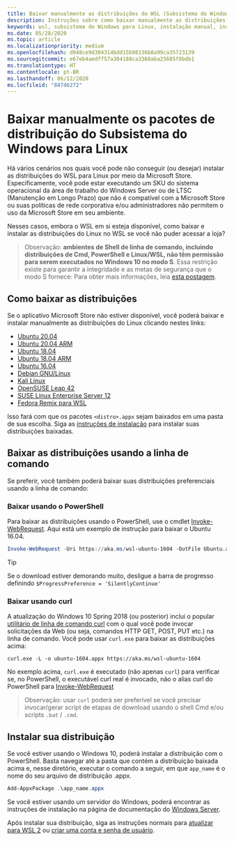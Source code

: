 ```yaml
---
title: Baixar manualmente as distribuições do WSL (Subsistema do Windows para Linux)
description: Instruções sobre como baixar manualmente as distribuições do Subsistema do Windows para Linux.
keywords: wsl, subsistema do Windows para Linux, instalação manual, instalar manualmente, microsoft store, windows 10s, ondulação, Add-AppxPackage, manutenção de longo prazo, LTSC
ms.date: 05/28/2020
ms.topic: article
ms.localizationpriority: medium
ms.openlocfilehash: d948ce9d304314bdd15b98136b8a99ca35723139
ms.sourcegitcommit: e67eb4aedff57a304188ca3360aba25605f8bdb1
ms.translationtype: HT
ms.contentlocale: pt-BR
ms.lasthandoff: 06/12/2020
ms.locfileid: "84746272"
---
```

# <a name="manually-download-windows-subsystem-for-linux-distro-packages"></a>Baixar manualmente os pacotes de distribuição do Subsistema do Windows para Linux

Há vários cenários nos quais você pode não conseguir (ou desejar) instalar as distribuições do WSL para Linux por meio da Microsoft Store. Especificamente, você pode estar executando um SKU do sistema operacional da área de trabalho do Windows Server ou de LTSC (Manutenção em Longo Prazo) que não é compatível com a Microsoft Store ou suas políticas de rede corporativa e/ou administradores não permitem o uso da Microsoft Store em seu ambiente.

Nesses casos, embora o WSL em si esteja disponível, como baixar e instalar as distribuições do Linux no WSL se você não puder acessar a loja?

> Observação: **ambientes de Shell de linha de comando, incluindo distribuições de Cmd, PowerShell e Linux/WSL, não têm permissão para serem executados no Windows 10 no modo S**. Essa restrição existe para garantir a integridade e as metas de segurança que o modo S fornece: Para obter mais informações, leia [esta postagem](https://blogs.msdn.microsoft.com/commandline/2017/05/18/will-linux-distros-run-on-windows-10-s/).

## <a name="downloading-distros"></a>Como baixar as distribuições

Se o aplicativo Microsoft Store não estiver disponível, você poderá baixar e instalar manualmente as distribuições do Linux clicando nestes links:
* [Ubuntu 20.04](https://aka.ms/wslubuntu2004)
* [Ubuntu 20.04 ARM](https://aka.ms/wslubuntu2004arm)
* [Ubuntu 18.04](https://aka.ms/wsl-ubuntu-1804)
* [Ubuntu 18.04 ARM](https://aka.ms/wsl-ubuntu-1804-arm)
* [Ubuntu 16.04](https://aka.ms/wsl-ubuntu-1604)
* [Debian GNU/Linux](https://aka.ms/wsl-debian-gnulinux)
* [Kali Linux](https://aka.ms/wsl-kali-linux-new)
* [OpenSUSE Leap 42](https://aka.ms/wsl-opensuse-42)
* [SUSE Linux Enterprise Server 12](https://aka.ms/wsl-sles-12)
* [Fedora Remix para WSL](https://github.com/WhitewaterFoundry/WSLFedoraRemix/releases/)

Isso fará com que os pacotes `<distro>.appx` sejam baixados em uma pasta de sua escolha. Siga as [instruções de instalação](#installing-your-distro) para instalar suas distribuições baixadas.

## <a name="downloading-distros-via-the-command-line"></a>Baixar as distribuições usando a linha de comando
Se preferir, você também poderá baixar suas distribuições preferenciais usando a linha de comando:

 ### <a name="download-using-powershell"></a>Baixar usando o PowerShell
 Para baixar as distribuições usando o PowerShell, use o cmdlet [Invoke-WebRequest](https://docs.microsoft.com/powershell/module/microsoft.powershell.utility/invoke-webrequest?view=powershell-5.1). Aqui está um exemplo de instrução para baixar o Ubuntu 16.04.

```powershell
Invoke-WebRequest -Uri https://aka.ms/wsl-ubuntu-1604 -OutFile Ubuntu.appx -UseBasicParsing
```

> [!TIP]
> Se o download estiver demorando muito, desligue a barra de progresso definindo `$ProgressPreference = 'SilentlyContinue'`

### <a name="download-using-curl"></a>Baixar usando curl
A atualização do Windows 10 Spring 2018 (ou posterior) inclui o popular [utilitário de linha de comando curl](https://curl.haxx.se/) com o qual você pode invocar solicitações da Web (ou seja, comandos HTTP GET, POST, PUT etc.) na linha de comando. Você pode usar `curl.exe` para baixar as distribuições acima:

```console
curl.exe -L -o ubuntu-1604.appx https://aka.ms/wsl-ubuntu-1604
```

No exemplo acima, `curl.exe` é executado (não apenas `curl`) para verificar se, no PowerShell, o executável curl real é invocado, não o alias curl do PowerShell para [Invoke-WebRequest](https://docs.microsoft.com/powershell/module/microsoft.powershell.utility/invoke-webrequest?view=powershell-6)

> Observação: usar `curl` poderá ser preferível se você precisar invocar/gerar script de etapas de download usando o shell Cmd e/ou scripts `.bat` / `.cmd`.

## <a name="installing-your-distro"></a>Instalar sua distribuição
Se você estiver usando o Windows 10, poderá instalar a distribuição com o PowerShell. Basta navegar até a pasta que contém a distribuição baixada acima e, nesse diretório, executar o comando a seguir, em que `app_name` é o nome do seu arquivo de distribuição .appx.  
```Powershell
Add-AppxPackage .\app_name.appx
```

Se você estiver usando um servidor do Windows, poderá encontrar as instruções de instalação na página de documentação do [Windows Server](install-on-server.md).

Após instalar sua distribuição, siga as instruções normais para [atualizar para WSL 2](./install-win10.md#update-to-wsl-2) ou [criar uma conta e senha de usuário](./user-support.md).
